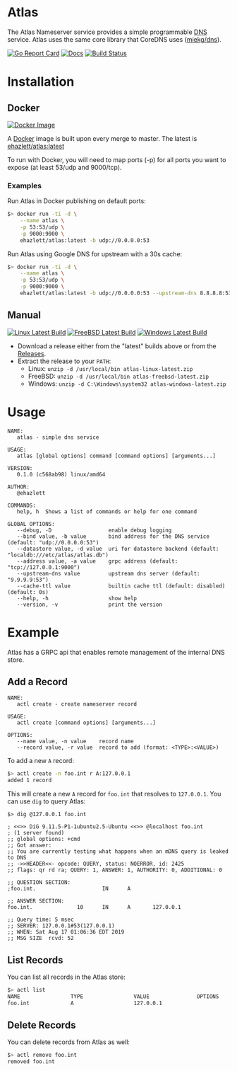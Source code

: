 # Atlas

The Atlas Nameserver service provides a simple programmable [DNS](https://www.cloudflare.com/learning/dns/what-is-dns/) service.
Atlas uses the same core library that CoreDNS uses ([miekg/dns](https://github.com/miekg/dns)).

[![Go Report Card](https://goreportcard.com/badge/github.com/ehazlett/atlas)](https://goreportcard.com/report/github.com/ehazlett/atlas) [![Docs](https://godoc.org/github.com/ehazlett/atlas?status.svg)](http://godoc.org/github.com/ehazlett/atlas) [![Build Status](https://img.shields.io/endpoint.svg?url=https%3A%2F%2Factions-badge.atrox.dev%2Fehazlett%2Fatlas%2Fbadge&style=flat)](https://actions-badge.atrox.dev/ehazlett/atlas/goto)

# Installation

## Docker
[![Docker Image](https://img.shields.io/badge/ehazlett%2Fatlas%3Alatest-docker%20image-blue)](https://cloud.docker.com/u/ehazlett/repository/docker/ehazlett/atlas)

A [Docker](https://www.docker.com) image is built upon every merge to master.  The latest is [ehazlett/atlas:latest](https://cloud.docker.com/u/ehazlett/repository/docker/ehazlett/atlas)

To run with Docker, you will need to map ports (-p) for all ports you want to expose (at least 53/udp and 9000/tcp).

### Examples

Run Atlas in Docker publishing on default ports:

```bash
$> docker run -ti -d \
	--name atlas \
	-p 53:53/udp \
	-p 9000:9000 \
	ehazlett/atlas:latest -b udp://0.0.0.0:53
```

Run Atlas using Google DNS for upstream with a 30s cache:
```bash
$> docker run -ti -d \
	--name atlas \
	-p 53:53/udp \
	-p 9000:9000 \
	ehazlett/atlas:latest -b udp://0.0.0.0:53 --upstream-dns 8.8.8.8:53 --cache-ttl 30s
```

## Manual

[![Linux Latest Build](https://img.shields.io/badge/linux-latest-green)](https://ehazlett-public.s3.us-east-2.amazonaws.com/atlas/atlas-linux-latest.zip) [![FreeBSD Latest Build](https://img.shields.io/badge/freebsd-latest-green)](https://ehazlett-public.s3.us-east-2.amazonaws.com/atlas/atlas-freebsd-latest.zip) [![Windows Latest Build](https://img.shields.io/badge/windows-latest-green)](https://ehazlett-public.s3.us-east-2.amazonaws.com/atlas/atlas-windows-latest.zip)

- Download a release either from the "latest" builds above or from the [Releases](https://github.com/ehazlett/atlas/releases).
- Extract the release to your `PATH`:
  - Linux: `unzip -d /usr/local/bin atlas-linux-latest.zip`
  - FreeBSD: `unzip -d /usr/local/bin atlas-freebsd-latest.zip`
  - Windows: `unzip -d C:\Windows\system32 atlas-windows-latest.zip`

# Usage

```
NAME:
   atlas - simple dns service

USAGE:
   atlas [global options] command [command options] [arguments...]

VERSION:
   0.1.0 (c568ab98) linux/amd64

AUTHOR:
   @ehazlett

COMMANDS:
   help, h  Shows a list of commands or help for one command

GLOBAL OPTIONS:
   --debug, -D                  enable debug logging
   --bind value, -b value       bind address for the DNS service (default: "udp://0.0.0.0:53")
   --datastore value, -d value  uri for datastore backend (default: "localdb:///etc/atlas/atlas.db")
   --address value, -a value    grpc address (default: "tcp://127.0.0.1:9000")
   --upstream-dns value         upstream dns server (default: "9.9.9.9:53")
   --cache-ttl value            builtin cache ttl (default: disabled) (default: 0s)
   --help, -h                   show help
   --version, -v                print the version
```

# Example

Atlas has a GRPC api that enables remote management of the internal DNS store.

## Add a Record

```
NAME:
   actl create - create nameserver record

USAGE:
   actl create [command options] [arguments...]

OPTIONS:
   --name value, -n value    record name
   --record value, -r value  record to add (format: <TYPE>:<VALUE>)
```

To add a new `A` record:

```bash
$> actl create -n foo.int r A:127.0.0.1
added 1 record
```

This will create a new `A` record for `foo.int` that resolves to `127.0.0.1`.  You
can use `dig` to query Atlas:

```
$> dig @127.0.0.1 foo.int

; <<>> DiG 9.11.5-P1-1ubuntu2.5-Ubuntu <<>> @localhost foo.int
; (1 server found)
;; global options: +cmd
;; Got answer:
;; You are currently testing what happens when an mDNS query is leaked to DNS
;; ->>HEADER<<- opcode: QUERY, status: NOERROR, id: 2425
;; flags: qr rd ra; QUERY: 1, ANSWER: 1, AUTHORITY: 0, ADDITIONAL: 0

;; QUESTION SECTION:
;foo.int.                     IN      A

;; ANSWER SECTION:
foo.int.              10      IN      A       127.0.0.1

;; Query time: 5 msec
;; SERVER: 127.0.0.1#53(127.0.0.1)
;; WHEN: Sat Aug 17 01:06:36 EDT 2019
;; MSG SIZE  rcvd: 52

```

## List Records

You can list all records in the Atlas store:

```bash
$> actl list
NAME                TYPE                VALUE               OPTIONS
foo.int             A                   127.0.0.1
```

## Delete Records

You can delete records from Atlas as well:

```bash
$> actl remove foo.int
removed foo.int
```

